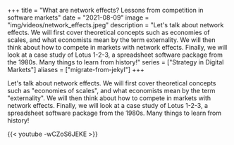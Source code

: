 +++
title = "What are network effects? Lessons from competition in software markets"
date = "2021-08-09"
image = "img/videos/network_effects.jpeg"
description = "Let's talk about network effects. We will first cover theoretical concepts such as economies of scales, and what economists mean by the term externality. We will then think about how to compete in markets with network effects. Finally, we will look at a case study of Lotus 1-2-3, a spreadsheet software package from the 1980s. Many things to learn from history!"
series = ["Strategy in Digital Markets"]
aliases = ["migrate-from-jekyl"]
+++

Let's talk about network effects. We will first cover theoretical concepts such as "economies of scales", and what economists mean by the term "externality". We will then think about how to compete in markets with network effects. Finally, we will look at a case study of Lotus 1-2-3, a spreadsheet software package from the 1980s. Many things to learn from history!
<!--more-->

{{< youtube -wCZoS6JEKE >}}






